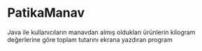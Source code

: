 # PatikaManav
 Java ile kullanıcıların manavdan almış oldukları ürünlerin kilogram değerlerine göre toplam tutarını ekrana yazdıran program
